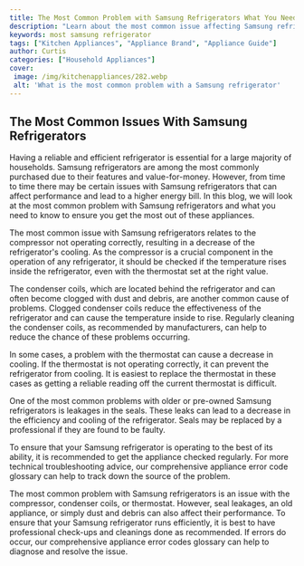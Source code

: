 ```yaml
---
title: The Most Common Problem with Samsung Refrigerators What You Need to Know
description: "Learn about the most common issue affecting Samsung refrigerators and the steps you can take to fix the issue quickly and easily Get the insider info here"
keywords: most samsung refrigerator
tags: ["Kitchen Appliances", "Appliance Brand", "Appliance Guide"]
author: Curtis
categories: ["Household Appliances"]
cover: 
 image: /img/kitchenappliances/282.webp
 alt: 'What is the most common problem with a Samsung refrigerator'
---
```

## The Most Common Issues With Samsung Refrigerators

Having a reliable and efficient refrigerator is essential for a large majority of households. Samsung refrigerators are among the most commonly purchased due to their features and value-for-money. However, from time to time there may be certain issues with Samsung refrigerators that can affect performance and lead to a higher energy bill. In this blog, we will look at the most common problem with Samsung refrigerators and what you need to know to ensure you get the most out of these appliances.

The most common issue with Samsung refrigerators relates to the compressor not operating correctly, resulting in a decrease of the refrigerator's cooling. As the compressor is a crucial component in the operation of any refrigerator, it should be checked if the temperature rises inside the refrigerator, even with the thermostat set at the right value.

The condenser coils, which are located behind the refrigerator and can often become clogged with dust and debris, are another common cause of problems. Clogged condenser coils reduce the effectiveness of the refrigerator and can cause the temperature inside to rise. Regularly cleaning the condenser coils, as recommended by manufacturers, can help to reduce the chance of these problems occurring.

In some cases, a problem with the thermostat can cause a decrease in cooling. If the thermostat is not operating correctly, it can prevent the refrigerator from cooling. It is easiest to replace the thermostat in these cases as getting a reliable reading off the current thermostat is difficult. 

One of the most common problems with older or pre-owned Samsung refrigerators is leakages in the seals. These leaks can lead to a decrease in the efficiency and cooling of the refrigerator. Seals may be replaced by a professional if they are found to be faulty.

To ensure that your Samsung refrigerator is operating to the best of its ability, it is recommended to get the appliance checked regularly. For more technical troubleshooting advice, our comprehensive appliance error code glossary can help to track down the source of the problem. 

The most common problem with Samsung refrigerators is an issue with the compressor, condenser coils, or thermostat. However, seal leakages, an old appliance, or simply dust and debris can also affect their performance. To ensure that your Samsung refrigerator runs efficiently, it is best to have professional check-ups and cleanings done as recommended. If errors do occur, our comprehensive appliance error codes glossary can help to diagnose and resolve the issue.
